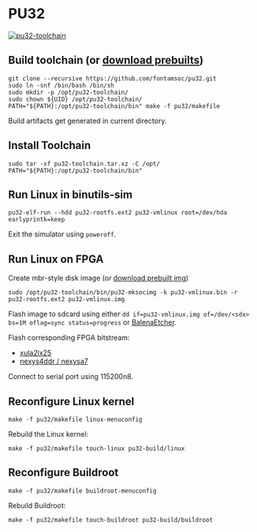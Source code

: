 # PU32
[![pu32-toolchain](https://github.com/fontamsoc/pu32/actions/workflows/release.yml/badge.svg)](https://github.com/fontamsoc/pu32/actions/workflows/release.yml)

## Build toolchain (or [download prebuilts](https://github.com/fontamsoc/pu32/releases/latest))

	git clone --recursive https://github.com/fontamsoc/pu32.git
	sudo ln -snf /bin/bash /bin/sh
	sudo mkdir -p /opt/pu32-toolchain/
	sudo chown ${UID} /opt/pu32-toolchain/
	PATH="${PATH}:/opt/pu32-toolchain/bin" make -f pu32/makefile

Build artifacts get generated in current directory.

## Install Toolchain

	sudo tar -xf pu32-toolchain.tar.xz -C /opt/
	PATH="${PATH}:/opt/pu32-toolchain/bin"

## Run Linux in binutils-sim

	pu32-elf-run --hdd pu32-rootfs.ext2 pu32-vmlinux root=/dev/hda earlyprintk=keep

Exit the simulator using `poweroff`.

## Run Linux on FPGA

Create mbr-style disk image (or [download prebuilt img](https://github.com/fontamsoc/pu32/releases/latest))

	sudo /opt/pu32-toolchain/bin/pu32-mksocimg -k pu32-vmlinux.bin -r pu32-rootfs.ext2 pu32-vmlinux.img

Flash image to sdcard using either `dd if=pu32-vmlinux.img of=/dev/<sdx> bs=1M oflag=sync status=progress` or [BalenaEtcher](https://www.balena.io/etcher).

Flash corresponding FPGA bitstream:
- [xula2lx25](xula2lx25.bit)
- [nexys4ddr / nexysa7](nexys4ddr.bit)

Connect to serial port using 115200n8.

## Reconfigure Linux kernel

	make -f pu32/makefile linux-menuconfig

Rebuild the Linux kernel:

	make -f pu32/makefile touch-linux pu32-build/linux

## Reconfigure Buildroot

	make -f pu32/makefile buildroot-menuconfig

Rebuild Buildroot:

	make -f pu32/makefile touch-buildroot pu32-build/buildroot
